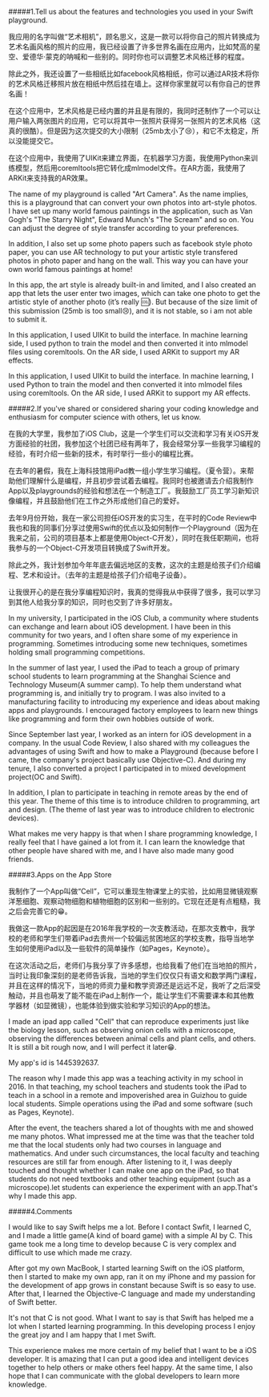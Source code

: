 #####1.Tell us about the features and technologies you used in your Swift playground.

我应用的名字叫做“艺术相机”，顾名思义，这是一款可以将你自己的照片转换成为艺术名画风格的照片的应用，我已经设置了许多世界名画在应用内，比如梵高的星空、爱德华·蒙克的呐喊和一些别的。同时你也可以调整艺术风格迁移的程度。

除此之外，我还设置了一些相纸比如facebook风格相纸，你可以通过AR技术将你的艺术风格迁移照片放在相纸中然后挂在墙上。这样你家里就可以有你自己的世界名画！

在这个应用中，艺术风格是已经内置的并且是有限的，我同时还制作了一个可以让用户输入两张图片的应用，它可以将其中一张照片获得另一张照片的艺术风格（这真的很酷）。但是因为这次提交的大小限制（25mb太小了😢），和它不太稳定，所以没能提交它。

在这个应用中，我使用了UIKit来建立界面，在机器学习方面，我使用Python来训练模型，然后用coremltools把它转化成mlmodel文件。在AR方面，我使用了ARKit来支持我的AR效果。

The name of my playground is called "Art Camera". As the name implies, this is a playground that can convert your own photos into art-style photos. I have set up many world famous paintings in the application, such as Van Gogh's "The Starry Night", Edward Munch's "The Scream" and so on. You can adjust the degree of style transfer according to your preferences.

In addition, I also set up some photo papers such as facebook style photo paper, you can use AR technology to put your artistic style transfered photos in photo paper and hang on the wall. This way you can have your own world famous paintings at home!

In this app, the art style is already built-in and limited, and I also created an app that lets the user enter two images, which can take one photo to get the artistic style of another photo (it’s really 🆒). But because of the size limit of this submission (25mb is too small😢), and it is not stable, so i am not able to submit it.

In this application, I used UIKit to build the interface. In machine learning side, I used python to train the model and then converted it into mlmodel files using coremltools. On the AR side, I used ARKit to support my AR effects.

In this application, I used UIKit to build the interface. In machine learning, I used Python to train the model and then converted it into mlmodel files using coremltools. On the AR side, I used ARKit to support my AR effects.

#####2.If you've shared or considered sharing your coding knowledge and enthusiasm for computer science with others, let us know.

在我的大学里，我参加了iOS Club，这是一个学生们可以交流和学习有关iOS开发方面经验的社团，我参加这个社团已经有两年了，我会经常分享一些我学习编程的经验，有时介绍一些新的技术，有时举行一些小的编程比赛。

在去年的暑假，我在上海科技馆用iPad教一组小学生学习编程。（夏令营）。来帮助他们理解什么是编程，并且初步尝试着去编程。我同时也被邀请去介绍我制作App以及playgrounds的经验和想法在一个制造工厂。我鼓励工厂员工学习新知识像编程，并且鼓励他们在工作之外形成他们自己的爱好。

去年9月份开始，我在一家公司担任iOS开发的实习生，在平时的Code Review中我也和我的同事们分享过使用Swift的优点以及如何制作一个Playground（因为在我来之前，公司的项目基本上都是使用Object-C开发），同时在我任职期间，也将我参与的一个Object-C开发项目转换成了Swift开发。

除此之外，我计划参加今年年底去偏远地区的支教，这次的主题是给孩子们介绍编程、艺术和设计。（去年的主题是给孩子们介绍电子设备）。

让我很开心的是在我分享编程知识时，我真的觉得我从中获得了很多，我可以学习到其他人给我分享的知识，同时也交到了许多好朋友。

In my university, I participated in the iOS Club, a community where students can exchange and learn about iOS development. I have been in this community for two years, and I often share some of my experience in programming. Sometimes introducing some new techniques, sometimes holding small programming competitions.

In the summer of last year, I used the iPad to teach a group of primary school students to learn programming at the Shanghai Science and Technology Museum(A summer camp). To help them understand what programming is, and initially try to program. I was also invited to a manufacturing facility to introducing my experience and ideas about making apps and playgrounds. I encouraged factory employees to learn new things like programming and form their own hobbies outside of work.

Since September last year, I worked as an intern for iOS development in a company. In the usual Code Review, I also shared with my colleagues the advantages of using Swift and how to make a Playground (because before I came, the company's project basically use Objective-C). And during my tenure, I also converted a project I participated in to mixed development project(OC and Swift).

In addition, I plan to participate in teaching in remote areas by the end of this year. The theme of this time is to introduce children to programming, art and design. (The theme of last year was to introduce children to electronic devices).

What makes me very happy is that when I share programming knowledge, I really feel that I have gained a lot from it. I can learn the knowledge that other people have shared with me, and I have also made many good friends.

#####3.Apps on the App Store

我制作了一个App叫做“Cell”，它可以重现生物课堂上的实验，比如用显微镜观察洋葱细胞、观察动物细胞和植物细胞的区别和一些别的。它现在还是有点粗糙，我之后会完善它的😁。

我做这一款App的起因是在2016年我学校的一次支教活动，在那次支教中，我学校的老师和学生们带着iPad去贵州一个较偏远贫困地区的学校支教，指导当地学生如何使用iPad以及一些软件的简单操作（如Pages，Keynote）。

在这次活动之后，老师们与我分享了许多感想，也给我看了他们在当地拍的照片，当时让我印象深刻的是老师告诉我，当地的学生们仅仅只有语文和数学两门课程，并且在这样的情况下，当地的师资力量和教学资源还是远远不足，我听了之后深受触动，并且也萌发了能不能在iPad上制作一个，能让学生们不需要课本和其他教学器材（如显微镜），也能体验到做实验和学习知识的App的想法。

I made an ipad app called "Cell" that can reproduce experiments just like the biology lesson, such as observing onion cells with a microscope, observing the differences between animal cells and plant cells, and others. It is still a bit rough now, and I will perfect it later😁.

My app's id is 1445392637.

The reason why I made this app was a teaching activity in my school in 2016. In that teaching, my school teachers and students took the iPad to teach in a school in a remote and impoverished area in Guizhou to guide local students. Simple operations using the iPad and some software (such as Pages, Keynote).

After the event, the teachers shared a lot of thoughts with me and showed me many photos. What impressed me at the time was that the teacher told me that the local students only had two courses in language and mathematics. And under such circumstances, the local faculty and teaching resources are still far from enough. After listening to it, I was deeply touched and thought whether I can make one app on the iPad, so that students do not need textbooks and other teaching equipment (such as a microscope).let students can experience the experiment with an app.That's why I made this app.

#####4.Comments

I would like to say Swift helps me a lot. Before I contact Swfit, I learned C, and I made a little game(A kind of board game) with a simple AI by C. This game took me a long time to develop because C is very complex and difficult to use which made me crazy. 

After got my own MacBook, I started learning Swift on the iOS platform, then I started to make my own app, ran it on my iPhone and my passion for the development of app grows in constant because Swift is so easy to use. After that, I learned the Objective-C language and made my understanding of Swift better. 

It's not that C is not good. What I want to say is that Swift has helped me a lot when I started learning programming. In this developing process I enjoy the great joy and I am happy that I met Swift.

This experience makes me more certain of my belief that I want to be a iOS developer. It is amazing that I can put a good idea and intelligent devices together to help others or make others feel happy. At the same time, I also hope that I can communicate with the global developers to learn more knowledge.
